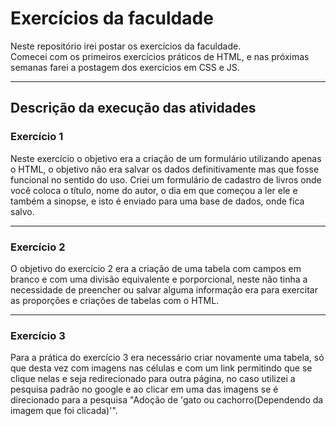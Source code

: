 # Exercícios da faculdade


Neste repositório irei postar os exercícios da faculdade.<br>
Comecei com os primeiros exercícios práticos de HTML, e nas próximas semanas farei a postagem dos exercícios em CSS e JS.


---


## Descrição da execução das atividades


### Exercício 1


Neste exercício o objetivo era a criação de um formulário utilizando apenas o HTML, o objetivo não era salvar os dados definitivamente mas que fosse funcional no sentido do uso. Criei um formulário de cadastro de livros onde você coloca o título, nome do autor, o dia em que começou a ler ele e também a sinopse, e isto é enviado para uma base de dados, onde fica salvo.


---


### Exercício 2


O objetivo do exercício 2 era a criação de uma tabela com campos em branco e com uma divisão equivalente e porporcional, neste não tinha a necessidade de preencher ou salvar alguma informação era para exercitar as proporções e criações de tabelas com o HTML.


---


### Exercício 3


Para a prática do exercício 3 era necessário criar novamente uma tabela, só que desta vez com imagens nas células e com um link permitindo que se clique nelas e seja redirecionado para outra página, no caso utilizei a pesquisa padrão no google e ao clicar em uma das imagens se é direcionado para a pesquisa "Adoção de 'gato ou cachorro(Dependendo da imagem que foi clicada)'".
